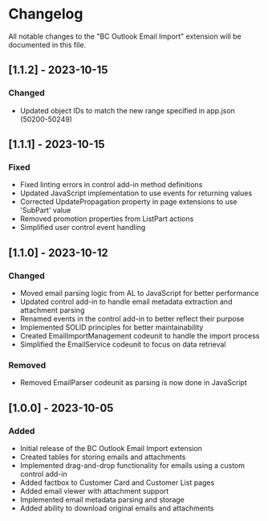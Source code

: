 # Changelog

All notable changes to the "BC Outlook Email Import" extension will be documented in this file.

## [1.1.2] - 2023-10-15

### Changed
- Updated object IDs to match the new range specified in app.json (50200-50249)

## [1.1.1] - 2023-10-15

### Fixed
- Fixed linting errors in control add-in method definitions
- Updated JavaScript implementation to use events for returning values
- Corrected UpdatePropagation property in page extensions to use 'SubPart' value
- Removed promotion properties from ListPart actions
- Simplified user control event handling

## [1.1.0] - 2023-10-12

### Changed
- Moved email parsing logic from AL to JavaScript for better performance
- Updated control add-in to handle email metadata extraction and attachment parsing
- Renamed events in the control add-in to better reflect their purpose
- Implemented SOLID principles for better maintainability
- Created EmailImportManagement codeunit to handle the import process
- Simplified the EmailService codeunit to focus on data retrieval

### Removed
- Removed EmailParser codeunit as parsing is now done in JavaScript

## [1.0.0] - 2023-10-05

### Added
- Initial release of the BC Outlook Email Import extension
- Created tables for storing emails and attachments
- Implemented drag-and-drop functionality for emails using a custom control add-in
- Added factbox to Customer Card and Customer List pages
- Added email viewer with attachment support
- Implemented email metadata parsing and storage
- Added ability to download original emails and attachments